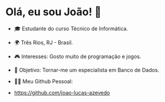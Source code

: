 # Olá, eu sou João! 👋

- 🎓 Estudante do curso Técnico de Informática.
- 🌍 Três Rios, RJ - Brasil.
- 🎮 Interesses: Gosto muito de programação e jogos.
- 🎯 Objetivo: Tornar-me um especialista em Banco de Dados.

- 👨‍💻 Meu Github Pessoal:
- https://github.com/joao-lucas-azevedo
